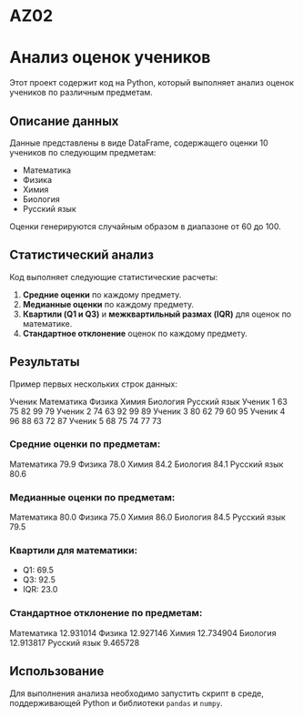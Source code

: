 # AZ02
 
# Анализ оценок учеников

Этот проект содержит код на Python, который выполняет анализ оценок учеников по различным предметам.

## Описание данных

Данные представлены в виде DataFrame, содержащего оценки 10 учеников по следующим предметам:
- Математика
- Физика
- Химия
- Биология
- Русский язык

Оценки генерируются случайным образом в диапазоне от 60 до 100.

## Статистический анализ

Код выполняет следующие статистические расчеты:
1. **Средние оценки** по каждому предмету.
2. **Медианные оценки** по каждому предмету.
3. **Квартили (Q1 и Q3)** и **межквартильный размах (IQR)** для оценок по математике.
4. **Стандартное отклонение** оценок по каждому предмету.

## Результаты

Пример первых нескольких строк данных:

  Ученик  Математика  Физика  Химия  Биология  Русский язык
Ученик 1          63      75     82        99            79
Ученик 2          74      63     92        99            89
Ученик 3          80      62     79        60            95
Ученик 4          96      88     63        72            87
Ученик 5          68      75     74        77            73

### Средние оценки по предметам:

Математика      79.9
Физика          78.0
Химия           84.2
Биология        84.1
Русский язык    80.6

### Медианные оценки по предметам:

Математика      80.0
Физика          75.0
Химия           86.0
Биология        84.5
Русский язык    79.5

### Квартили для математики:
- Q1: 69.5
- Q3: 92.5
- IQR: 23.0

### Стандартное отклонение по предметам:

Математика      12.931014
Физика          12.927146
Химия           12.734904
Биология        12.913817
Русский язык     9.465728

## Использование

Для выполнения анализа необходимо запустить скрипт в среде, поддерживающей Python и библиотеки `pandas` и `numpy`.
